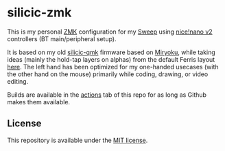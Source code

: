 # silicic-zmk

This is my personal [ZMK](https://github.com/zmkfirmware/zmk) configuration for my [Sweep](httpps://github.com/davidphilipbarr/Sweep) using [nice!nano v2](https://nicekeyboards.com/nice-nano/) controllers (BT main/peripheral setup).

It is based on my old [silicic-qmk](https://github.com/silikeite/silicic-qmk) firmware based on [Miryoku](https://github.com/manna-harbour/miryoku), while taking ideas (mainly the hold-tap layers on alphas) from the default Ferris layout [here](https://github.com/qmk/qmk_firmware/blob/user-keymaps-still-present/keyboards/ferris/keymaps/default/readme.md). The left hand has been optimized for my one-handed usecases (with the other hand on the mouse) primarily while coding, drawing, or video editing.

Builds are available in the [actions](https://github.com/silikeite/silicic-zmk/actions) tab of this repo for as long as Github makes them available.

## License

This repository is available under the [MIT license](https://choosealicense.com/licenses/mit/).